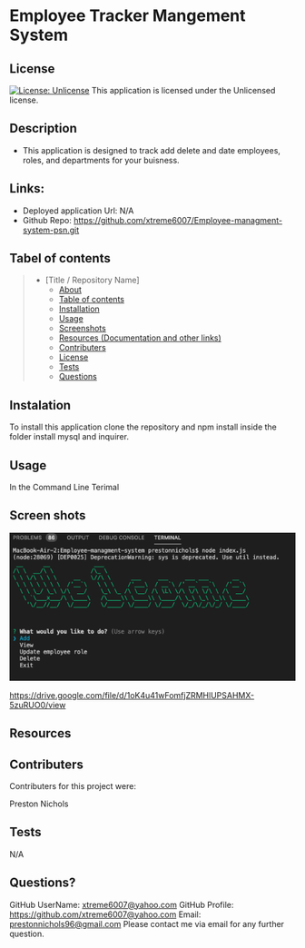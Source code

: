 # Employee Tracker Mangement System

  ## License
  [![License: Unlicense](https://img.shields.io/badge/license-Unlicense-blue.svg)](http://unlicense.org/)
  This application is licensed under the Unlicensed license.

  

  ## Description 
  * This application is designed to track add delete and date employees, roles, and departments for your buisness.



  ## Links:

  * Deployed application Url: N/A
  * Github Repo: https://github.com/xtreme6007/Employee-managment-system-psn.git
  
  ## Tabel of contents


> * [Title / Repository Name]
>   * [About](#about)
>   * [Table of contents](#tabel-of-contents)
>   * [Installation](#installation)
>   * [Usage](#usage)
>   * [Screenshots](#sceenshots)
>   * [Resources (Documentation and other links)](#resources)
>   * [Contributers](#contributers)
>   * [License](#license)
>   * [Tests](#tests)
>   * [Questions](#questions)



## Instalation

 To install this application clone the repository and npm install inside the folder install mysql and inquirer. 



## Usage

 In the Command Line Terimal





## Screen shots

![screenshot](assets/etm.png)

https://drive.google.com/file/d/1oK4u41wFomfjZRMHlUPSAHMX-5zuRUO0/view




## Resources




## Contributers
Contributers for this project were:

Preston Nichols


## Tests

N/A

## Questions?
GitHub UserName: xtreme6007@yahoo.com
GitHub Profile: https://github.com/xtreme6007@yahoo.com
Email: prestonnichols96@gmail.com
Please contact me via email for any further question.



